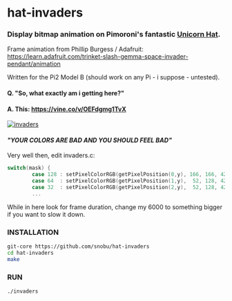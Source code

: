 # hat-invaders

### Display bitmap animation on Pimoroni's fantastic [Unicorn Hat](http://shop.pimoroni.com/products/unicorn-hat).

Frame animation from Phillip Burgess / Adafruit:<br />
https://learn.adafruit.com/trinket-slash-gemma-space-invader-pendant/animation

Written for the Pi2 Model B (should work on any Pi - i suppose - untested).

#### Q. "So, what exactly am i getting here?"
#### A. This: https://vine.co/v/OEFdgmg1TvX
[![invaders](http://i.imgur.com/Oa7rcOE.png)](https://vine.co/v/OEFdgmg1TvX)


#### <i>"YOUR COLORS ARE BAD AND YOU SHOULD FEEL BAD"</i>
Very well then, edit invaders.c:

```c
switch(mask) {
        case 128 : setPixelColorRGB(getPixelPosition(0,y), 166, 166, 42); break; /* yellow */
        case 64  : setPixelColorRGB(getPixelPosition(1,y),  52, 128, 42); break; /* green */
        case 32  : setPixelColorRGB(getPixelPosition(2,y),  52, 128, 42); break;
        ...
```

While in here look for frame duration, change my 6000 to something bigger if you want to slow it down.

### INSTALLATION
```bash    
git-core https://github.com/snobu/hat-invaders
cd hat-invaders
make
```

### RUN
```bash
./invaders
```
